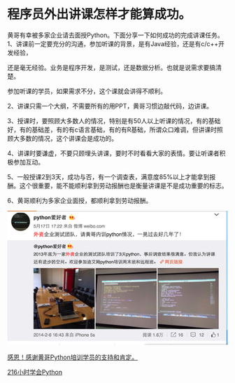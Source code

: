 # 程序员外出讲课怎样才能算成功。

黄哥有幸被多家企业请去面授Python。下面分享一下如何成功的完成讲课任务。   
1、讲课前一定要充分的沟通，参加听课的背景，是有Java经验，还是有c/c++开发经验，

还是毫无经验。业务是程序开发，是测试，还是数据分析。也就是说需求要搞清楚。

参加听课的学员，如果需求不分，这个课就会讲得不顺利。

2、讲课只需一个大纲，不需要所有的用PPT，黄哥习惯边敲代码，边讲课。   

3、授课时，要照顾大多数人的情况，特别是有50人以上听课的情况，有的基础好，有的基础差，有的有c语言基础，有的有R基础，所谓众口难调，但讲课时照顾大多数的情况，这个讲课会是成功的。

4、讲课时要谦虚，不要只顾埋头讲课，要时不时看看大家的表情。要让听课者积极参加互动。    

5、一般授课2到3天，成功与否，有一个调查表，满意度85%以上才能拿到报酬。这个很重要，能不能顺利拿到劳动报酬也是衡量讲课是不是成功重要的标志。

6、黄哥顺利为多家企业面授，都顺利拿到劳动报酬。      

![](thanks6.png)



[感恩！感谢黄哥Python培训学员的支持和肯定。](https://github.com/pythonpeixun/article/blob/master/python/thanks.md)


[216小时学会Python](https://github.com/pythonpeixun/article/blob/master/python/hours_216.mdown)